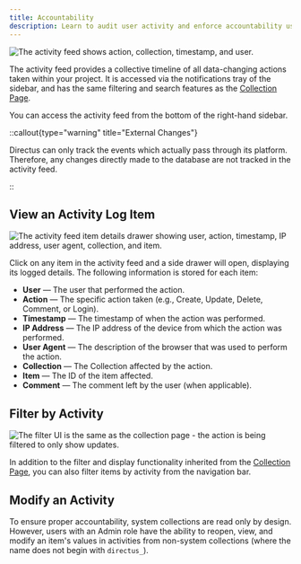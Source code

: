 ```yaml
---
title: Accountability
description: Learn to audit user activity and enforce accountability using the activity feed.
---
```


![The activity feed shows action, collection, timestamp, and user.](https://product-team.directus.app/assets/805d75be-45bd-4ba5-ac63-69ba2d928842.png)

The activity feed provides a collective timeline of all data-changing actions taken within your project. It is accessed via the notifications tray of the sidebar, and has the same filtering and search features as the [Collection Page](/data-modeling/collections).

You can access the activity feed from the bottom of the right-hand sidebar.

::callout{type="warning" title="External Changes"}

Directus can only track the events which actually pass through its platform. Therefore, any changes directly made to the database are not tracked in the activity feed.

::

## View an Activity Log Item

![The activity feed item details drawer showing user, action, timestamp, IP address, user agent, collection, and item.](https://product-team.directus.app/assets/d9f6749f-304e-4b8d-b086-6c17a447371c.png)

Click on any item in the activity feed and a side drawer will open, displaying its logged details. The following information
is stored for each item:

- **User** — The user that performed the action.
- **Action** — The specific action taken (e.g., Create, Update, Delete, Comment, or Login).
- **Timestamp** — The timestamp of when the action was performed.
- **IP Address** — The IP address of the device from which the action was performed.
- **User Agent** — The description of the browser that was used to perform the action.
- **Collection** — The Collection affected by the action.
- **Item** — The ID of the item affected.
- **Comment** — The comment left by the user (when applicable).

## Filter by Activity

![The filter UI is the same as the collection page - the action is being filtered to only show updates.](https://product-team.directus.app/assets/149adb98-7b9f-4ea9-ad24-c1d00c3c153b.png)

In addition to the filter and display functionality inherited from the
[Collection Page](/data-modeling/collections), you can also filter items by activity from the
navigation bar.

## Modify an Activity

To ensure proper accountability, system collections are read only by design. However, users with an Admin role have
the ability to reopen, view, and modify an item's values in activities from non-system collections (where the name does
not begin with `directus_`).
